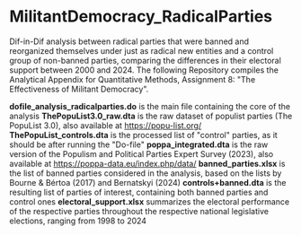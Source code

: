# MilitantDemocracy_RadicalParties
Dif-in-Dif analysis between radical parties that were banned and reorganized themselves under just as radical new entities and a control group of non-banned parties, comparing the differences in their electoral support between 2000 and 2024.
The following Repository compiles the Analytical Appendix for Quantitative Methods, Assignment 8:  "The Effectiveness of Militant Democracy".
  
 **dofile_analysis_radicalparties.do** is the main file containing the core of the analysis
 **ThePopuList3.0_raw.dta** is the raw dataset of populist parties (The PopuList 3.0), also available at https://popu-list.org/
 **ThePopuList_controls.dta** is the processed list of "control" parties, as it should be after running the "Do-file"
 **poppa_integrated.dta** is the raw version of the Populism and Political Parties Expert Survey (2023), also available at https://poppa-data.eu/index.php/data/
 **banned_parties.xlsx** is the list of banned parties considered in the analysis, based on the lists by Bourne & Bértoa (2017) and Bernatskyi (2024)
 **controls+banned.dta** is the resulting list of parties of interest, containing both banned parties and control ones
 **electoral_support.xlsx** summarizes the electoral performance of the respective parties throughout the respective national legislative elections, ranging from 1998 to 2024
